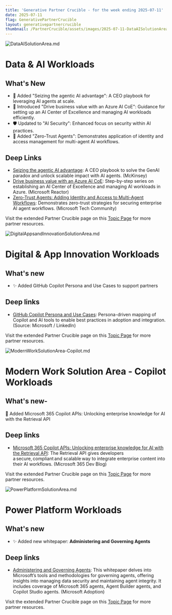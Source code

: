 ```yaml
---
title: 'Generative Partner Crucible - for the week ending 2025-07-11'
date: 2025-07-11
flag: GenerativePartnerCrucible
layout: generativepartnercrucible
thumbnail: /PartnerCrucible/assets/images/2025-07-11-DataAISolutionArea.md-image.png
---
```


![ DataAISolutionArea.md ]( /PartnerCrucible/assets/images/2025-07-11-DataAISolutionArea.md-image.png )

# Data & AI Workloads

## What's New

- 🚀 Added "Seizing the agentic AI advantage": A CEO playbook for leveraging AI agents at scale.
- 🏢 Introduced "Drive business value with an Azure AI CoE": Guidance for setting up an AI Center of Excellence and managing AI workloads efficiently.
- 🛡️ Updated to "AI Security": Enhanced focus on security within AI practices.
- 🔐 Added "Zero-Trust Agents": Demonstrates application of identity and access management for multi-agent AI workflows.

## Deep Links
 - [Seizing the agentic AI advantage](https://www.mckinsey.com/capabilities/quantumblack/our-insights/seizing-the-agentic-ai-advantage): A CEO playbook to solve the GenAI paradox and unlock scalable impact with AI agents. (McKinsey)
 - [Drive business value with an Azure AI CoE](https://developer.microsoft.com/en-us/reactor/series/S-1536/?wt.mc_id=youtube_S-1536_organicsocial_reactor): Step-by-step series on establishing an AI Center of Excellence and managing AI workloads in Azure. (Microsoft Reactor)
 - [Zero-Trust Agents: Adding Identity and Access to Multi-Agent Workflows](https://techcommunity.microsoft.com/blog/azure-ai-services-blog/zero-trust-agents-adding-identity-and-access-to-multi-agent-workflows/4427790): Demonstrates zero-trust strategies for securing enterprise AI agent workflows. (Microsoft Tech Community)

Visit the extended Partner Crucible page on this [Topic Page](https://lagimik.github.io/PartnerCrucible/DataAISolutionArea) for more partner resources.

![ DigitalAppsandInnovationSolutionArea.md ]( /PartnerCrucible/assets/images/2025-07-11-DigitalAppsandInnovationSolutionArea.md-image.png )

# Digital & App Innovation Workloads

## What's new

- ✨ Added GitHub Copilot Persona and Use Cases to support partners 

## Deep links

- [GitHub Copilot Persona and Use Cases](https://www.linkedin.com/posts/slecalvez_developerexperience-aitools-productivity-activity-7343729801599381504-c0os/?utm_source=share&utm_medium=member_desktop&rcm=ACoAAAAuhUABpdpzK9SzuOG85oyUVHBGdeovPXU): Persona-driven mapping of Copilot and AI tools to enable best practices in adoption and integration. (Source: Microsoft / LinkedIn)

Visit the extended Partner Crucible page on this [Topic Page](https://lagimik.github.io/PartnerCrucible/DigitalAppsandInnovationSolutionArea) for more partner resources.

![ ModernWorkSolutionArea-Copilot.md ]( /PartnerCrucible/assets/images/2025-07-11-ModernWorkSolutionArea-Copilot.md-image.png )

# Modern Work Solution Area - Copilot Workloads

## What's new-

 🚀 Added Microsoft 365 Copilot APIs: Unlocking enterprise knowledge for AI with the Retrieval API
  
 ## Deep links
 
 - [Microsoft 365 Copilot APIs: Unlocking enterprise knowledge for AI with the Retrieval API](https://devblogs.microsoft.com/microsoft365dev/microsoft-365-copilot-apis-unlocking-enterprise-knowledge-for-ai-with-the-retrieval-api/): The Retrieval API gives developers a secure, compliant and scalable way to integrate enterprise content into their AI workflows. (Microsoft 365 Dev Blog)

Visit the extended Partner Crucible page on this [Topic Page](https://lagimik.github.io/PartnerCrucible/ModernWorkSolutionArea-Copilot) for more partner resources.

![ PowerPlatformSolutionArea.md ]( /PartnerCrucible/assets/images/2025-07-11-PowerPlatformSolutionArea.md-image.png )

# Power Platform Workloads

## What's new

- ✨ Added new whitepaper: **Administering and Governing Agents**

## Deep links

- [Administering and Governing Agents](https://adoption.microsoft.com/files/copilot-studio/Agent-governance-whitepaper.pdf): This whitepaper delves into Microsoft’s tools and methodologies for governing agents, offering insights into managing data security and maintaining agent integrity. It includes coverage of Microsoft 365 agents, Agent Builder agents, and Copilot Studio agents. (Microsoft Adoption)

Visit the extended Partner Crucible page on this [Topic Page](https://lagimik.github.io/PartnerCrucible/PowerPlatformSolutionArea) for more partner resources.


